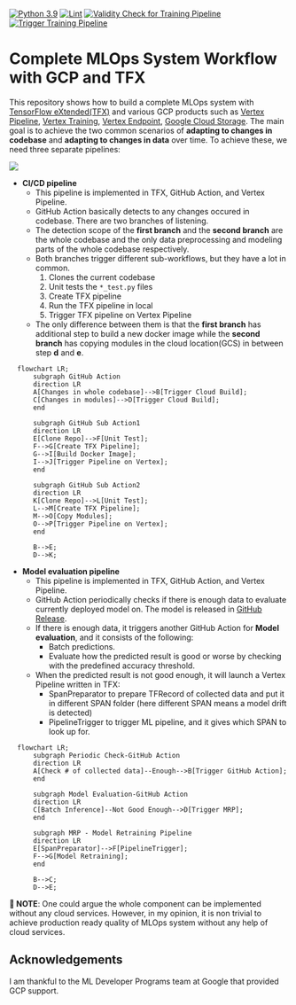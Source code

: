 [![Python 3.9](https://img.shields.io/badge/python-3.9-blue.svg)](https://www.python.org/downloads/release/python-390/) [![Lint](https://github.com/deep-diver/complete-mlops-system-workflow/actions/workflows/black.yml/badge.svg?branch=main)](https://github.com/deep-diver/complete-mlops-system-workflow/actions/workflows/black.yml) [![Validity Check for Training Pipeline](https://github.com/deep-diver/complete-mlops-system-workflow/actions/workflows/ci-training-pipeline.yml/badge.svg)](https://github.com/deep-diver/complete-mlops-system-workflow/actions/workflows/ci-training-pipeline.yml) [![Trigger Training Pipeline](https://github.com/deep-diver/complete-mlops-system-workflow/actions/workflows/cd-traing-pipeline.yml/badge.svg)](https://github.com/deep-diver/complete-mlops-system-workflow/actions/workflows/cd-traing-pipeline.yml)

# Complete MLOps System Workflow with GCP and TFX

This repository shows how to build a complete MLOps system with [TensorFlow eXtended(TFX)](https://www.tensorflow.org/tfx) and various GCP products such as [Vertex Pipeline](https://cloud.google.com/vertex-ai/docs/pipelines), [Vertex Training](https://cloud.google.com/vertex-ai/docs/training/custom-training), [Vertex Endpoint](https://cloud.google.com/vertex-ai/docs/predictions/deploy-model-api), [Google Cloud Storage](https://cloud.google.com/products/storage/). The main goal is to achieve the two common scenarios of **adapting to changes in codebase** and **adapting to changes in data** over time. To achieve these, we need three separate pipelines:

![](https://i.ibb.co/7SkTrzS/Screen-Shot-2022-05-22-at-2-16-47-AM.png)

- **CI/CD pipeline**
  - This pipeline is implemented in TFX, GitHub Action, and Vertex Pipeline.
  - GitHub Action basically detects to any changes occured in codebase. There are two branches of listening. 
  - The detection scope of the **first branch** and the **second branch** are the whole codebase and the only data preprocessing and modeling parts of the whole codebase respectively.
  - Both branches trigger different sub-workflows, but they have a lot in common.
    1. Clones the current codebase
    2. Unit tests the `*_test.py` files
    3. Create TFX pipeline
    4. Run the TFX pipeline in local
    5. Trigger TFX pipeline on Vertex Pipeline
  - The only difference between them is that the **first branch** has additional step to build a new docker image while the **second branch** has copying modules in the cloud location(GCS) in between step **d** and **e**.


```mermaid
  flowchart LR;
      subgraph GitHub Action
      direction LR      
      A[Changes in whole codebase]-->B[Trigger Cloud Build];
      C[Changes in modules]-->D[Trigger Cloud Build];           
      end
      
      subgraph GitHub Sub Action1
      direction LR 
      E[Clone Repo]-->F[Unit Test];
      F-->G[Create TFX Pipeline];
      G-->I[Build Docker Image];
      I-->J[Trigger Pipeline on Vertex];
      end
      
      subgraph GitHub Sub Action2
      direction LR
      K[Clone Repo]-->L[Unit Test];
      L-->M[Create TFX Pipeline];
      M-->O[Copy Modules];
      O-->P[Trigger Pipeline on Vertex];
      end      
      
      B-->E;
      D-->K;
```      

- **Model evaluation pipeline**
  - This pipeline is implemented in TFX, GitHub Action, and Vertex Pipeline.
  - GitHub Action periodically checks if there is enough data to evaluate currently deployed model on. The model is released in [GitHub Release](https://docs.github.com/en/repositories/releasing-projects-on-github/managing-releases-in-a-repository).
  - If there is enough data, it triggers another GitHub Action for **Model evaluation**, and it consists of the following:
    - Batch predictions.
    - Evaluate how the predicted result is good or worse by checking with the predefined accuracy threshold.
  - When the predicted result is not good enough, it will launch a Vertex Pipeline written in TFX:
    - SpanPreparator to prepare TFRecord of collected data and put it in different SPAN folder (here different SPAN means a model drift is detected)
    - PipelineTrigger to trigger ML pipeline, and it gives which SPAN to look up for.
  
```mermaid
  flowchart LR;
      subgraph Periodic Check-GitHub Action
      direction LR
      A[Check # of collected data]--Enough-->B[Trigger GitHub Action];
      end
      
      subgraph Model Evaluation-GitHub Action
      direction LR
      C[Batch Inference]--Not Good Enough-->D[Trigger MRP];
      end
      
      subgraph MRP - Model Retraining Pipeline
      direction LR
      E[SpanPreparator]-->F[PipelineTrigger];
      F-->G[Model Retraining];
      end
      
      B-->C;
      D-->E;
```

**👋 NOTE**: One could argue the whole component can be implemented without any cloud services. However, in my opinion, it is non trivial to achieve production ready quality of MLOps system without any help of cloud services. 

## Acknowledgements

I am thankful to the ML Developer Programs team at Google that provided GCP support. 

